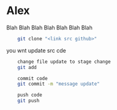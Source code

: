 # Alex

Blah Blah Blah Blah Blah Blah Blah

```bash
    git clone "<link src github>"
```

you wnt update src cde

```bash
    change file update to stage change
    git add

    commit code
    git commit -m "message update"

    push code
    git push
```
